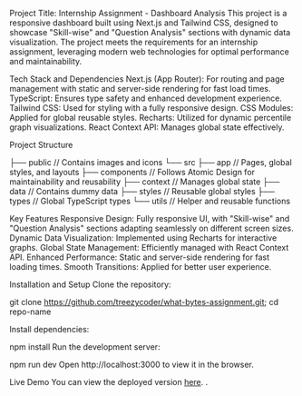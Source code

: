 Project Title: Internship Assignment - Dashboard Analysis
This project is a responsive dashboard built using Next.js and Tailwind CSS, designed to showcase "Skill-wise" and "Question Analysis" sections with dynamic data visualization. The project meets the requirements for an internship assignment, leveraging modern web technologies for optimal performance and maintainability.

Tech Stack and Dependencies
Next.js (App Router): For routing and page management with static and server-side rendering for fast load times.
TypeScript: Ensures type safety and enhanced development experience.
Tailwind CSS: Used for styling with a fully responsive design.
CSS Modules: Applied for global reusable styles.
Recharts: Utilized for dynamic percentile graph visualizations.
React Context API: Manages global state effectively.

Project Structure

├── public // Contains images and icons
└── src
├── app // Pages, global styles, and layouts
├── components // Follows Atomic Design for maintainability and reusability
├── context // Manages global state
├── data // Contains dummy data
├── styles // Reusable global styles
├── types // Global TypeScript types
└── utils // Helper and reusable functions

Key Features
Responsive Design: Fully responsive UI, with "Skill-wise" and "Question Analysis" sections adapting seamlessly on different screen sizes.
Dynamic Data Visualization: Implemented using Recharts for interactive graphs.
Global State Management: Efficiently managed with React Context API.
Enhanced Performance: Static and server-side rendering for fast loading times.
Smooth Transitions: Applied for better user experience.

Installation and Setup
Clone the repository:

git clone https://github.com/treezycoder/what-bytes-assignment.git;
cd repo-name

Install dependencies:

npm install
Run the development server:

npm run dev
Open http://localhost:3000 to view it in the browser.

Live Demo
You can view the deployed version [here](https://example.com).
.
